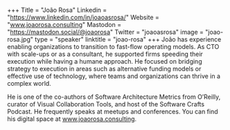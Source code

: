 +++
Title = "João Rosa"
Linkedin = "https://www.linkedin.com/in/joaoasrosa/"
Website = "www.joaorosa.consulting"
Mastodon = "https://mastodon.social/@joaorosa"
Twitter = "joaoasrosa"
image = "joao-rosa.jpg"
type = "speaker"
linktitle = "joao-rosa"
+++
João has experience enabling organizations to transition to fast-flow operating models. As CTO with scale-ups or as a consultant, he supported firms speeding their execution while having a humane approach. He focused on bridging strategy to execution in areas such as alternative funding models or effective use of technology, where teams and organizations can thrive in a complex world.

He is one of the co-authors of Software Architecture Metrics from O’Reilly, curator of Visual Collaboration Tools, and host of the Software Crafts Podcast. He frequently speaks at meetups and conferences. You can find his digital space at www.joaorosa.consulting.